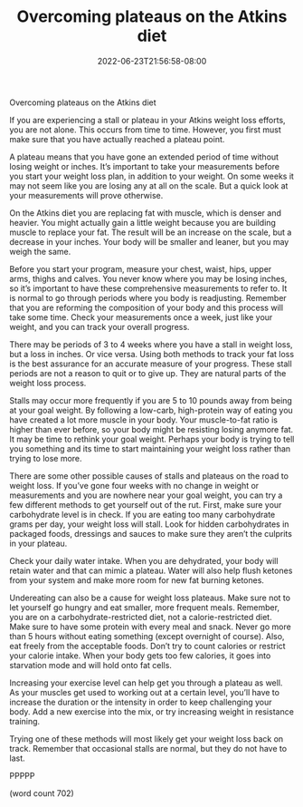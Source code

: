 ﻿---
title: "Overcoming plateaus on the Atkins diet"
date: 2022-06-23T21:56:58-08:00
description: "Text Tips for Web Success"
featured_image: "/images/Text.jpg"
tags: ["Text"]
---

Overcoming plateaus on the Atkins diet 

If you are experiencing a stall or plateau in your Atkins weight loss efforts, you are not alone. This occurs from time to time. However, you first must make sure that you have actually reached a plateau point.

A plateau means that you have gone an extended period of time without losing weight or inches. It’s important to take your measurements before you start your weight loss plan, in addition to your weight. On some weeks it may not seem like you are losing any at all on the scale. But a quick look at your measurements will prove otherwise. 

On the Atkins diet you are replacing fat with muscle, which is denser and heavier. You might actually gain a little weight because you are building muscle to replace your fat. The result will be an increase on the scale, but a decrease in your inches. Your body will be smaller and leaner, but you may weigh the same.

Before you start your program, measure your chest, waist, hips, upper arms, thighs and calves. You never know where you may be losing inches, so it’s important to have these comprehensive measurements to refer to. It is normal to go through periods where you body is readjusting. Remember that you are reforming the composition of your body and this process will take some time. Check your measurements once a week, just like your weight, and you can track your overall progress.

There may be periods of 3 to 4 weeks where you have a stall in weight loss, but a loss in inches. Or vice versa. Using both methods to track your fat loss is the best assurance for an accurate measure of your progress. These stall periods are not a reason to quit or to give up. They are natural parts of the weight loss process.

Stalls may occur more frequently if you are 5 to 10 pounds away from being at your goal weight. By following a low-carb, high-protein way of eating you have created a lot more muscle in your body. Your muscle-to-fat ratio is higher than ever before, so your body might be resisting losing anymore fat. It may be time to rethink your goal weight. Perhaps your body is trying to tell you something and its time to start maintaining your weight loss rather than trying to lose more.

There are some other possible causes of stalls and plateaus on the road to weight loss. If you’ve gone four weeks with no change in weight or measurements and you are nowhere near your goal weight, you can try a few different methods to get yourself out of the rut. First, make sure your carbohydrate level is in check. If you are eating too many carbohydrate grams per day, your weight loss will stall. Look for hidden carbohydrates in packaged foods, dressings and sauces to make sure they aren’t the culprits in your plateau. 

Check your daily water intake. When you are dehydrated, your body will retain water and that can mimic a plateau. Water will also help flush ketones from your system and make more room for new fat burning ketones.

Undereating can also be a cause for weight loss plateaus. Make sure not to let yourself go hungry and eat smaller, more frequent meals. Remember, you are on a carbohydrate-restricted diet, not a calorie-restricted diet. Make sure to have some protein with every meal and snack. Never go more than 5 hours without eating something (except overnight of course). Also, eat freely from the acceptable foods. Don’t try to count calories or restrict your calorie intake. When your body gets too few calories, it goes into starvation mode and will hold onto fat cells.

Increasing your exercise level can help get you through a plateau as well. As your muscles get used to working out at a certain level, you’ll have to increase the duration or the intensity in order to keep challenging your body. Add a new exercise into the mix, or try increasing weight in resistance training.

Trying one of these methods will most likely get your weight loss back on track. Remember that occasional stalls are normal, but they do not have to last. 

PPPPP

(word count 702)
